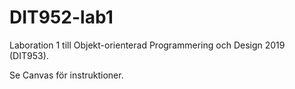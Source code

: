 # DIT952-lab1
Laboration 1 till Objekt-orienterad Programmering och Design 2019 (DIT953).

Se Canvas för instruktioner.
